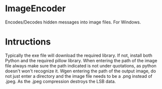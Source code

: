 # ImageEncoder

Encodes/Decodes hidden messages into image files.
For Windows.

# Intructions

Typically the exe file will download the required library. If not, install both Python and the required pillow library. 
When entering the path of the image file always make sure the path indicated is not under quotations, as python doesn't won't recognize it. 
Wgen entering the path of the output image, do not just enter a directory and the image file needs to be a .png instead of .jpeg. As the .jpeg compression destroys the LSB data. 

